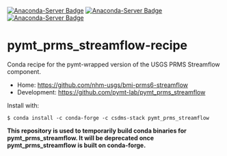 [![Anaconda-Server Badge](https://anaconda.org/csdms-stack/pymt_prms_streamflow/badges/version.svg)](https://anaconda.org/csdms-stack/pymt_prms_streamflow)
[![Anaconda-Server Badge](https://anaconda.org/csdms-stack/pymt_prms_streamflow/badges/platforms.svg)](https://anaconda.org/csdms-stack/pymt_prms_streamflow)
[![Anaconda-Server Badge](https://anaconda.org/csdms-stack/pymt_prms_streamflow/badges/downloads.svg)](https://anaconda.org/csdms-stack/pymt_prms_streamflow)

# pymt_prms_streamflow-recipe

Conda recipe for the pymt-wrapped version of the USGS PRMS Streamflow component.

* Home: https://github.com/nhm-usgs/bmi-prms6-streamflow
* Development: https://github.com/pymt-lab/pymt_prms_streamflow

Install with:

    $ conda install -c conda-forge -c csdms-stack pymt_prms_streamflow

**This repository is used to temporarily build conda binaries for
pymt_prms_streamflow. It will be deprecated once pymt_prms_streamflow is
built on conda-forge.**
